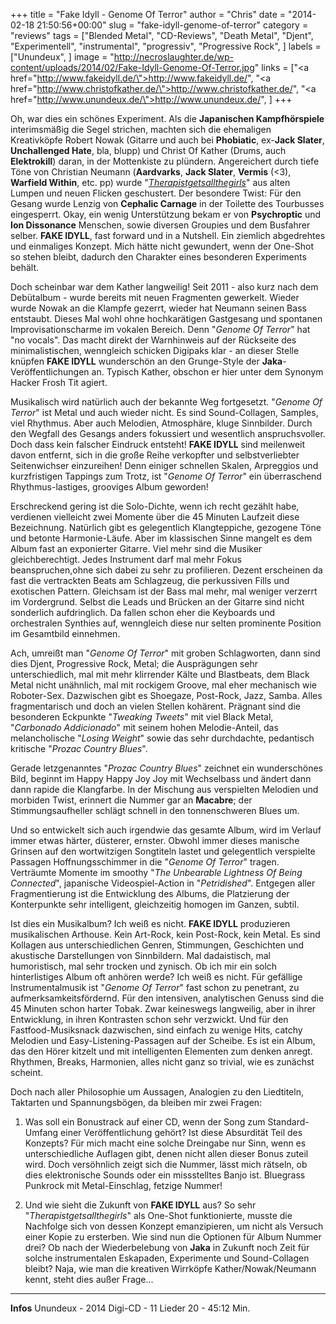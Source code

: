+++
title = "Fake Idyll - Genome Of Terror"
author = "Chris"
date = "2014-02-18 21:50:56+00:00"
slug = "fake-idyll-genome-of-terror"
category = "reviews"
tags = ["Blended Metal", "CD-Reviews", "Death Metal", "Djent", "Experimentell", "instrumental", "progressiv", "Progressive Rock", ]
labels = ["Unundeux", ]
image = "http://necroslaughter.de/wp-content/uploads/2014/02/Fake-Idyll-Genome-Of-Terror.jpg"
links = ["<a href=\"http://www.fakeidyll.de/\">http://www.fakeidyll.de/</a>", "<a href=\"http://www.christofkather.de/\">http://www.christofkather.de/</a>", "<a href=\"http://www.unundeux.de/\">http://www.unundeux.de/</a>", ]
+++

Oh, war dies ein schönes Experiment. Als die **Japanischen Kampfhörspiele** interimsmäßig die Segel strichen, machten sich die ehemaligen Kreativköpfe Robert Nowak (Gitarre und auch bei **Phobiatic**, ex-**Jack Slater**, **Unchallenged Hate**, bla, blupp) und Christ Of Kather (Drums, auch **Elektrokill**) daran, in der Mottenkiste zu plündern. Angereichert durch tiefe Töne von Christian Neumann (**Aardvarks**, **Jack Slater**, **Vermis** (&lt;3), **Warfield Within**, etc. pp) wurde "<a href="http://necroslaughter.de/2011/10/fake-idyll-therapist/">_Therapistgetsallthegirls_</a>" aus alten Lumpen und neuen Flicken geschustert. Der besondere Twist: Für den Gesang wurde Lenzig von **Cephalic Carnage** in der Toilette des Tourbusses eingesperrt. Okay, ein wenig Unterstützung bekam er von **Psychroptic** und **Ion Dissonance** Menschen, sowie diversen Groupies und dem Busfahrer selber. **FAKE IDYLL**, fast forward und in a Nutshell. Ein ziemlich abgedrehtes und einmaliges Konzept. Mich hätte nicht gewundert, wenn der One-Shot so stehen bleibt, dadurch den Charakter eines besonderen Experiments behält.

Doch scheinbar war dem Kather langweilig! Seit 2011 - also kurz nach dem Debütalbum - wurde bereits mit neuen Fragmenten gewerkelt. Wieder wurde Nowak an die Klampfe gezerrt, wieder hat Neumann seinen Bass entstaubt. Dieses Mal wohl ohne hochkarätigen Gastgesang und spontanen Improvisationscharme im vokalen Bereich. Denn "_Genome Of Terror_" hat "no vocals". Das macht direkt der Warnhinweis auf der Rückseite des minimalistischen, wenngleich schicken Digipaks klar - an dieser Stelle knüpfen **FAKE IDYLL** wunderschön an den Grunge-Style der **Jaka**-Veröffentlichungen an. Typisch Kather, obschon er hier unter dem Synonym Hacker Frosh Tit agiert.

Musikalisch wird natürlich auch der bekannte Weg fortgesetzt. "_Genome Of Terror_" ist Metal und auch wieder nicht. Es sind Sound-Collagen, Samples, viel Rhythmus. Aber auch Melodien, Atmosphäre, kluge Sinnbilder. Durch den Wegfall des Gesangs anders fokussiert und wesentlich anspruchsvoller. Doch dass kein falscher Eindruck entsteht! **FAKE IDYLL** sind meilenweit davon entfernt, sich in die große Reihe verkopfter und selbstverliebter Seitenwichser einzureihen! Denn einiger schnellen Skalen, Arpreggios und kurzfristigen Tappings zum Trotz, ist "_Genome Of Terror_" ein überraschend Rhythmus-lastiges, grooviges Album geworden!

Erschreckend gering ist die Solo-Dichte, wenn ich recht gezählt habe, verdienen vielleicht zwei Momente über die 45 Minuten Laufzeit diese Bezeichnung. Natürlich gibt es gelegentlich Klangteppiche, gezogene Töne und betonte Harmonie-Läufe. Aber im klassischen Sinne mangelt es dem Album fast an exponierter Gitarre. Viel mehr sind die Musiker gleichberechtigt. Jedes Instrument darf mal mehr Fokus beanspruchen,ohne sich dabei zu sehr zu profilieren. Dezent erscheinen da fast die vertrackten Beats am Schlagzeug, die perkussiven Fills und exotischen Pattern. Gleichsam ist der Bass mal mehr, mal weniger verzerrt im Vordergrund. Selbst die Leads und Brücken an der Gitarre sind nicht sonderlich aufdringlich. Da fallen schon eher die Keyboards und orchestralen Synthies auf, wenngleich diese nur selten prominente Position im Gesamtbild einnehmen.

Ach, umreißt man "_Genome Of Terror_" mit groben Schlagworten, dann sind dies Djent, Progressive Rock, Metal; die Ausprägungen sehr unterschiedlich, mal mit mehr klirrender Kälte und Blastbeats, dem Black Metal nicht unähnlich, mal mit rockigem Groove, mal eher mechanisch wie Roboter-Sex. Dazwischen gibt es Shoegaze, Post-Rock, Jazz, Samba. Alles fragmentarisch und doch an vielen Stellen kohärent. Prägnant sind die besonderen Eckpunkte "_Tweaking Tweets_" mit viel Black Metal, "_Carbonado Addicionado_" mit seinem hohen Melodie-Anteil, das melancholische "_Losing Weight_" sowie das sehr durchdachte, pedantisch kritische "_Prozac Country Blues_".

Gerade letzgenanntes "_Prozac Country Blues_" zeichnet ein wunderschönes Bild, beginnt im Happy Happy Joy Joy mit Wechselbass und ändert dann dann rapide die Klangfarbe. In der Mischung aus verspielten Melodien und morbiden Twist, erinnert die Nummer gar an **Macabre**; der Stimmungsaufheller schlägt schnell in den tonnenschweren Blues um.

Und so entwickelt sich auch irgendwie das gesamte Album, wird im Verlauf immer etwas härter, düsterer, ernster. Obwohl immer dieses manische Grinsen auf den wortwitzigen Songtiteln lastet und gelegentlich verspielte Passagen Hoffnungsschimmer in die "_Genome Of Terror_" tragen. Verträumte Momente im smoothy "_The Unbearable Lightness Of Being Connected_", japanische Videospiel-Action in "_Petridished_". Entgegen aller Fragmentierung ist die Entwicklung des Albums, die Platzierung der Konterpunkte sehr intelligent, gleichzeitig homogen im Ganzen, subtil.

Ist dies ein Musikalbum? Ich weiß es nicht. **FAKE IDYLL** produzieren musikalischen Arthouse. Kein Art-Rock, kein Post-Rock, kein Metal. Es sind Kollagen aus unterschiedlichen Genren, Stimmungen, Geschichten und akustische Darstellungen von Sinnbildern. Mal dadaistisch, mal humoristisch, mal sehr trocken und zynisch. Ob ich mir ein solch hinterlistiges Album oft anhören werde? Ich weiß es nicht. Für gefällige Instrumentalmusik ist "_Genome Of Terror_" fast schon zu penetrant, zu aufmerksamkeitsfördernd. Für den intensiven, analytischen Genuss sind die 45 Minuten schon harter Tobak. Zwar keineswegs langweilig, aber in ihrer Entwicklung, in ihren Kontrasten schon sehr verzwickt. Und für den Fastfood-Musiksnack dazwischen, sind einfach zu wenige Hits, catchy Melodien und Easy-Listening-Passagen auf der Scheibe. Es ist ein Album, das den Hörer kitzelt und mit intelligenten Elementen zum denken anregt. Rhythmen, Breaks, Harmonien, alles nicht ganz so trivial, wie es zunächst scheint.

Doch nach aller Philosophie um Aussagen, Analogien zu den Liedtiteln, Taktarten und Spannungsbögen, da bleiben mir zwei Fragen:
1. Was soll ein Bonustrack auf einer CD, wenn der Song zum Standard-Umfang einer Veröffentlichung gehört? Ist diese Absurdität Teil des Konzepts? Für mich macht eine solche Dreingabe nur Sinn, wenn es unterschiedliche Auflagen gibt, denen nicht allen dieser Bonus zuteil wird. Doch versöhnlich zeigt sich die Nummer, lässt mich rätseln, ob dies elektronische Sounds oder ein missstelltes Banjo ist. Bluegrass Punkrock mit Metal-Einschlag, fetzige Nummer!

2. Und wie sieht die Zukunft von **FAKE IDYLL** aus? So sehr "_Therapistgetsallthegirls_" als One-Shot funktionierte, musste die Nachfolge sich von dessen Konzept emanzipieren, um nicht als Versuch einer Kopie zu ersterben. Wie sind nun die Optionen für Album Nummer drei? Ob nach der Wiederbelebung von **Jaka** in Zukunft noch Zeit für solche instrumentalen Eskapaden, Experimente und Sound-Collagen bleibt? Naja, wie man die kreativen Wirrköpfe Kather/Nowak/Neumann kennt, steht dies außer Frage...



---
**Infos**
Unundeux - 2014
Digi-CD - 11 Lieder 20 - 45:12 Min.
